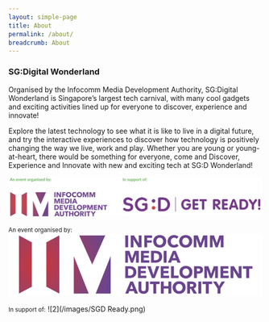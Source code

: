 ```yaml
---
layout: simple-page
title: About
permalink: /about/
breadcrumb: About
---
```


### **SG:Digital Wonderland**

Organised by the Infocomm Media Development Authority, SG:Digital Wonderland is Singapore’s largest tech carnival, with many cool gadgets and exciting activities lined up for everyone to discover, experience and innovate!

Explore the latest technology to see what it is like to live in a digital future, and try the interactive experiences to discover how technology is positively changing the way we live, work and play.  Whether you are young or young-at-heart, there would be something for everyone, come and Discover, Experience and Innovate with new and exciting tech at SG:D Wonderland!

![3](/images/sgdw-organisers.001.jpeg)

<small>An event organised by:</small><br>
![1](/images/IMDA_Logo_FA.jpg)<br>

<small>In support of:</small>
![2](/images/SGD Ready.png)



